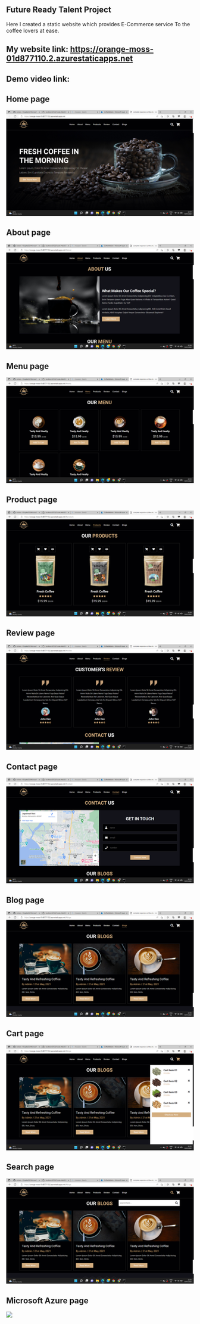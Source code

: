 ## Future Ready Talent Project
Here I created a static website which provides E-Commerce service To the coffee lovers at ease.
## My website link: https://orange-moss-01d877110.2.azurestaticapps.net
## Demo video link:
## Home page
![](https://github.com/VGopika532/Microsoft-project/blob/main/Screenshot%20(19).png)
## About page
![](https://github.com/VGopika532/Microsoft-project/blob/main/Screenshot%20(20).png)
## Menu page
![](https://github.com/VGopika532/Microsoft-project/blob/main/Screenshot%20(21).png)
## Product page
![](https://github.com/VGopika532/Microsoft-project/blob/main/Screenshot%20(22).png)
## Review page
![](https://github.com/VGopika532/Microsoft-project/blob/main/Screenshot%20(23).png)
## Contact page
![](https://github.com/VGopika532/Microsoft-project/blob/main/Screenshot%20(24).png)
## Blog page
![](https://github.com/VGopika532/Microsoft-project/blob/main/Screenshot%20(25).png)
## Cart page
![](https://github.com/VGopika532/Microsoft-project/blob/main/Screenshot%20(27).png)
## Search page
![](https://github.com/VGopika532/Microsoft-project/blob/main/Screenshot%20(26).png)
## Microsoft Azure page
![](https://github.com/VGopika532/Microsoft-project/blob/main/Screenshot%20(28).png)
